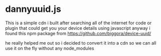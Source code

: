 # dannyuuid.js

This is a simple cdn i built after searching all of the internet for code or plugin that could get you your device details using javascript anyway i found this 
npm package from https://github.com/biggora/device-uuid/

he really helped me out so i decided to convert it into a cdn so we can all use it on the fly without any node_modules

<script type="text/javascript" src="https://cdn.jsdelivr.net/gh/Godfadatun/dannyuuid/device-uuid.js"></script>
